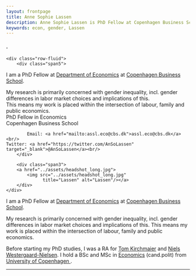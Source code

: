 ```yaml
---
layout: frontpage
title: Anne Sophie Lassen
description: Anne Sophie Lassen is PhD Fellow at Copenhagen Business School.
keywords: econ, gender, Lassen
---
```


<div class="container">
<h4>
</a>.
</h4>

    <div class="row-fluid">
        <div class="span5">
I am a PhD Fellow at <a href="https://www.cbs.dk/en/research/departments-and-centres/department-of-economics/">Department of Economics</a> at <a href="https://www.cbs.dk/en/">Copenhagen Business School</a>.</br>

My research is primarily concerned with gender inequality, incl. gender differences in labor market choices and implications of this. </br>
This means my work is placed within the intersection of labour, family and public economics. </br>
            PhD Fellow in Economics<br/>
	Copenhagen Business School<br/>


            Email: <a href="mailto:assl.eco@cbs.dk">assl.eco@cbs.dk</a><br/>
	Twitter: <a href="https://twitter.com/AnSoLassen" target="_blank">@AnSoLassen</a><br/>
        </div>

        <div class="span3">
        <a href="../assets/headshot_long.jpg">
            <img src="../assets/headshot_long.jpg"
                  title="Lassen" alt="Lassen"/></a>
        </div>
    </div>
</div>



I am a PhD Fellow at <a href="https://www.cbs.dk/en/research/departments-and-centres/department-of-economics/">Department of Economics</a> at <a href="https://www.cbs.dk/en/">Copenhagen Business School</a>. 

My research is primarily concerned with gender inequality, incl. gender differences in labor market choices and implications of this.
This means my work is placed within the intersection of labour, family and 
public economics. 

Before starting my PhD studies, I was a RA for <a href="https://sites.google.com/site/tomkirchmaier/home"> Tom Kirchmaier</a> and <a href="https://www.cbs.dk/en/research/departments-and-centres/department-of-accounting/staff/nwnacc/">Niels Westergaard-Nielsen</a>. 
I hold a BSc 
and MSc in <a href="https://www.economics.ku.dk/"> Economics</a> (cand.polit) from <a href="https://www.ku.dk/english/"> University of Copenhagen </a>.

---




